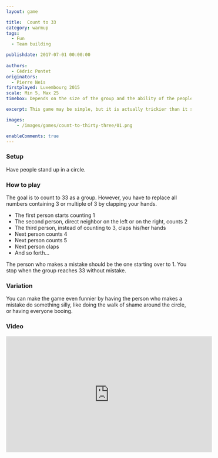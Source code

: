 ```yaml
---
layout: game

title:  Count to 33
category: warmup
tags:
  - Fun
  - Team building

publishdate: 2017-07-01 00:00:00
  
authors: 
  - Cédric Pontet
originators: 
  - Pierre Neis
firstplayed: Luxembourg 2015
scale: Min 5, Max 25
timebox: Depends on the size of the group and the ability of the people

excerpt: This game may be simple, but it is actually trickier than it seems. It is a very good game for fun, that you can use as an ice breaker, warm up or energizer.

images:
    - /images/games/count-to-thirty-three/01.png

enableComments: true
---
```



### Setup

Have people stand up in a circle.

### How to play

The goal is to count to 33 as a group.
However, you have to replace all numbers containing 3 or multiple of 3 by clapping your hands.

* The first person starts counting 1
* The second person, direct neighbor on the left or on the right, counts 2
* The third person, instead of counting to 3, claps his/her hands
* Next person counts 4
* Next person counts 5
* Next person claps
* And so forth…

The person who makes a mistake should be the one starting over to 1.
You stop when the group reaches 33 without mistake.

### Variation
You can make the game even funnier by having the person who makes a mistake do something silly, like doing the walk of shame around the circle, or having everyone booing.


### Video

<iframe width="560" height="315" src="https://www.youtube.com/embed/pONzUdk-r1o" frameborder="0" allowfullscreen></iframe>

